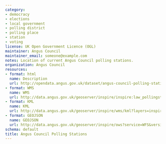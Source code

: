 ```yaml
---
category:
- democracy
- elections
- local government
- polling district
- polling place
- station
- voting
license: UK Open Government Licence (OGL)
maintainer: Angus Council
maintainer_email: someone@example.com
notes: Location of current Angus Council polling stations.
organization: Angus Council
resources:
- format: html
  name: Description
  url: http://opendata.angus.gov.uk/dataset/angus-council-polling-stations
- format: WMS
  name: WMS
  url: http://data.angus.gov.uk/geoserver/inspire/inspire:law_pollingstations/wms?service=WMS&request=GetMap
- format: KML
  name: KML
  url: http://data.angus.gov.uk/geoserver/inspire/wms/kml?layers=inspire:law_pollingstations&mode=download
- format: GEOJSON
  name: GEOJSON
  url: http://data.angus.gov.uk/geoserver/inspire/ows?service=WFS&version=1.0.0&request=GetFeature&typeName=inspire:law_pollingstations&outputFormat=application%2Fjson&srsName=EPSG:3857
schema: default
title: Angus Council Polling Stations
---
```

